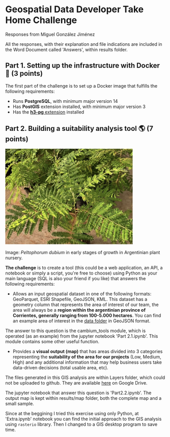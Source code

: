 # Geospatial Data Developer Take Home Challenge

Responses from Miguel González Jiménez

All the responses, with their explanation and file indications are included in the Word Document called 'Answers', within results folder.

## Part 1. Setting up the infrastructure with Docker :whale: (3 points)

The first part of the challenge is to set up a Docker image that fulfills the following requirements:

- Runs **PostgreSQL**, with minimum major version 14 
- Has **PostGIS** extension installed, with minimum major version 3
- Has the [**h3-pg** extension](https://github.com/zachasme/h3-pg/tree/main/docs) installed

## Part 2. Building a suitability analysis tool :earth_americas: (7 points)

<img src="assets/img/peltophorum_dubium.png" width="400" height="300">

Image: _Peltophorum dubium_ in early stages of growth in Argentinian plant nursery.

**The challenge** is to create a tool (this could be a web application, an API, a notebook or simply a script, you're free to choose) using Python as your main language (SQL is also your friend if you like) that answers the following requirements:

- Allows an input geospatial dataset in one of the following formats: GeoParquet, ESRI Shapefile, GeoJSON, KML. This dataset has a geometry column that represents the area of interest of our team, the area will always be a **region within the argentinian province of Corrientes, generally ranging from 100-5.000 hectares**. You can find an example area of interest in the [data folder](data/) in GeoJSON format.

The answer to this question is the cambium_tools module, which is operated (as an example) from the jupyter notebook 'Part 2.1.ipynb'.
This module contains some other useful function.

- Provides a **visual output (map)** that has areas divided into 3 categories representing the **suitability of the area for our projects** (Low, Medium, High) and any additional information that may help business users take data-driven decisions (total usable area, etc).

The files generated in this GIS analysis are within Layers folder, which could not be uploaded to github. They are available [here](https://drive.google.com/drive/folders/1SfHQhcZvCr05-QabxZvqyv_s_9TFQwE7?usp=sharing) on Google Drive.

The jupyter notebook that answer this question is 'Part2.2.ipynb'. The output map is kept within results/map folder, both the complete map and a small sample.

Since at the beggining I tried this exercise using only Python, at 'Extra.ipynb' notebook you can find the initial approach to the GIS analysis using `rasterio` library. Then I changed to a GIS desktop program to save time.